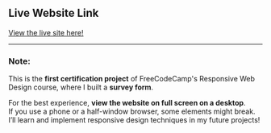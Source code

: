 ## Live Website Link

[View the live site here!](https://shoaibabdulaleem.github.io/My-Learnings/Courses/Responsive%20Web%20Design/Project%201/)

---

### Note:
This is the **first certification project** of FreeCodeCamp's Responsive Web Design course, where I built a **survey form**.

For the best experience, **view the website on full screen on a desktop**.  
If you use a phone or a half-window browser, some elements might break. I’ll learn and implement responsive design techniques in my future projects!

